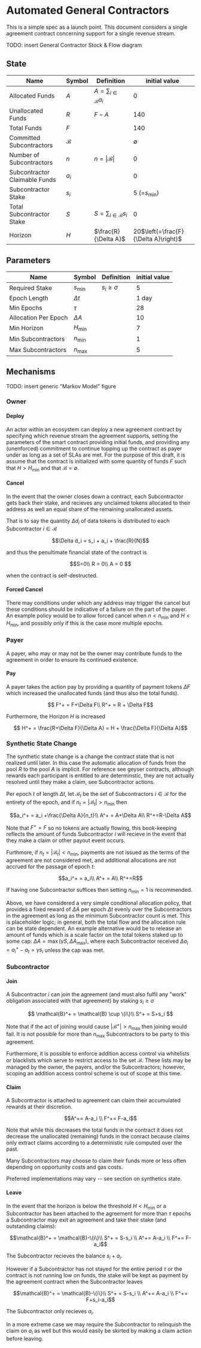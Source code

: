 # Automated General Contractors

This is a simple spec as a launch point. This document considers a single agreement contract concerning support for a single revenue stream.

TODO: insert General Contractor Stock & Flow diagram

## State

| Name | Symbol | Definition | initial value|
| -------- | -------- | -------- | -- |
|  Allocated Funds   | $A$     | $A = \sum_{i\in \mathcal{B}} a_i$      |  0|
|  Unallocated Funds   | $R$     | $F-A$  | 140|
|  Total Funds   | $F$     |     | 140|
|  Committed Subcontractors |  $\mathcal{B}$ | | $\emptyset$| 
| Number of Subcontractors | $n$ | $n=\vert\mathcal{B}\vert$ |0|
| Subcontractor Claimable Funds | $a_i$| | 0|
|  Subcontractor Stake| $s_i$ |  | 5 (=$s_\min$) |
| Total Subcontractor Stake | $S$  | $S=\sum_{i\in \mathcal{B}} s_i$|0 |
| Horizon | $H$ | $\frac{R}{\Delta A}$| 20$\left(=\frac{F}{\Delta A}\right)$

## Parameters

| Name | Symbol | Definition |  initial value|
| -------- | -------- | -------- | -- |
|  Required Stake   | $s_{\min}$     | $s_i\ge \sigma$ | 5|
| Epoch Length   | $\Delta t$     | | 1 day |
| Min Epochs | $\tau$| | 28
| Allocation Per Epoch | $\Delta A$| | 10 |
| Min Horizon | $H_{\min}$| |7|
| Min Subcontractors | $n_{\min}$| |1|
| Max Subcontractors | $n_{\max}$| |5|

## Mechanisms
TODO: insert generic "Markov Model" figure

### Owner

#### Deploy

An actor within an ecosystem can deploy a new agreement contract by specifying which revenue stream the agreement supports, setting the parameters of the smart contract providing initial funds, and providing any (unenforced) commitment to continue topping up the contract as payer under as long as a set of SLAs are met. For the purpose of this draft, it is assume that the contract is initialized with some quantity of funds $F$ such that $H>H_{\min}$ and that $\mathcal{B} = \emptyset$.

#### Cancel

In the event that the owner closes down a contract, each Subcontractor gets back their stake, and recieves any unclaimed tokens allocated to their address as well an equal share of the remaining unallocated assets.

That is to say the quantity $\Delta d_i$ of data tokens is distributed to each Subcontractor $i \in \mathcal{B}$

$$\Delta d_i = s_i + a_i + \frac{R}{N}$$

and thus the penultimate financial state of the contract is

$$S=0\\
R = 0\\
A = 0 $$

when the contract is self-destructed.

#### Forced Cancel

There may conditions under which any address may trigger the cancel but these conditions should be indicative of a failure on the part of the payer. An example policy would be to allow forced cancel when $n < n_{\min}$ and $H<H_\min$, and possibly only if this is the case more multiple epochs.

### Payer

A payer, who may or may not be the owner may contribute funds to the agreement in order to ensure its continued existence.

#### Pay

A payer takes the action pay by providing a quantity of payment tokens $\Delta F$ which increased the unallocated funds (and thus also the total funds).

$$ F^+ = F+\Delta F\\
R^+ = R + \Delta F$$

Furthermore, the Horizon $H$ is increased

$$ H^+ = \frac{R+\Delta F}{\Delta A} = H + \frac{\Delta F}{\Delta A}$$


### Synthetic State Change

The synthetic state change is a change the contract state that is not realized until later. In this case the automatic allocation of funds from the pool $R$ to the pool $A$ is implicit. For reference see geyser contracts, although rewards each participant is entitled to are determinstic, they are not actually resolved until they make a claim, see Subcontractor actions.

Per epoch $t$ of length $\Delta t$, let $\mathcal{B}_t$ be the set of Subcontractors $i\in \mathcal{B}$ for the entirety of the epoch, and if $n_t= \vert \mathcal{B}_t\vert>n_\min$ then

$$a_i^+ = a_i +\frac{\Delta A}{n_t}\\
A^+ = A+\Delta A\\
R^+=R-\Delta A$$

Note that $F^+ = F$ so no tokens are actually flowing, this book-keeping reflects the amount of funds Subcontractor $i$ will recieve in the event that they make a claim or other payout event occurs. 

Furthmore, if $n_t= \vert \mathcal{B}_t\vert<n_\min$, payments are not issued as the terms of the agreement are not considered met, and additional allocations are not accrued for the passage of epoch $t$:

$$a_i^+ = a_i\\
A^+ = A\\
R^+=R$$

If having one Subcontractor suffices then setting $n_\min=1$ is recommended.

Above, we have considered a very simple conditional allocation policy, that provides a fixed reward of $\Delta A$ per epoch $\Delta t$ evenly over the Subcontractors in the agreement as long as the minimum Subcontractor count is met. This is placeholder logic; in general, both the total flow and the allocation rule can be state dependent. An example alternative would be to release an amount of funds which is a scale factor on the total tokens staked up to some cap: $\Delta A = \max (\gamma S, \Delta A_\max)$, where each Subcontractor received $\Delta a_i = a_i^+-a_t= \gamma s_i$ unless the cap was met.

### Subcontractor

#### Join

A Subcontractor $i$ can join the agreement (and must also fulfil any "work" obligation associated with that agreement) by staking $s_i\ge \sigma$

$$ \mathcal{B}^+ = \mathcal{B} \cup \{i\}\\
S^+ = S+s_i
$$

Note that if the act of joining would cause $\vert \mathcal{B}^+ \vert > n_\max$ then joining would fail. It is not possible for more than $n_\max$ Subcontractors to be party to this agreement.

Furthermore, it is possible to enforce addition access control via whitelists or blacklists which serve to restrict access to the set $\mathcal{B}$. These lists may be managed by the owner, the payers, and/or the Subcontractors; however, scoping an addition access control scheme is out of scope at this time.

#### Claim

A Subcontractor is attached to agreement can claim their accumulated rewards at their discretion. 

$$A^+= A-a_i \\
F^+= F-a_i$$

Note that while this decreases the total funds in the contract it does not decrease the unallocated (remaining) funds in the conract because claims only extract claims according to a deterministic rule computed over the past.

Many Subcontractors may choose to claim their funds more or less often depending on opportunity costs and gas costs.

Preferred implementations may vary -- see section on synthetics state.

#### Leave

In the event that the horizon is below the threshold $H<H_\min$ or a Subcontractor has been attached to the agreement for more than $\tau$ epochs a Subcontractor may exit an agreement and take their stake (and outstanding claims):

$$\mathcal{B}^+ = \mathcal{B}-\{i\}\\
S^+ = S-s_i \\
A^+= A-a_i \\
F^+= F-a_i$$

The Subcontractor recieves the balance $s_i + a_i$.


However if a Subcontractor has not stayed for the entire period $\tau$ or the contract is not running low on funds, the stake will be kept as payment by the agreement contract when the Subcontractor leaves

$$\mathcal{B}^+ = \mathcal{B}-\{i\}\\
S^+ = S-s_i \\
A^+= A-a_i \\
F^+= F+s_i-a_i$$

The Subcontractor only recieves $a_i$.

In a more extreme case we may require the Subcontractor to relinquish the claim on $a_i$ as well but this would easily be skirted by making a claim action before leaving.




